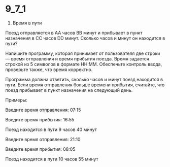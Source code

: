 # 9_7_1

1. Время в пути

Поезд отправляется в AA часов BB минут и прибывает в пункт назначения в CC часов DD минут. Сколько часов и минут он находится в пути?

Напишите программу, которая принимает от пользователя две строки — время отправления и время прибытия поезда. Время задается строкой из 5 символов в формате HH:MM. Обеспечьте контроль ввода, проверьте также, что время корректно.

Программа должна ответить, сколько часов и минут поезд находится в пути. Если время отправления больше времени прибытия, считайте, что поезд прибывает в пункт назначения на следующий день.



Примеры:

Введите время отправления: 07:15

Введите время прибытия: 16:55

Поезд находится в пути 9 часов 40 минут



Введите время отправления: 21:10

Введите время прибытия: 08:05

Поезд находится в пути 10 часов 55 минут
